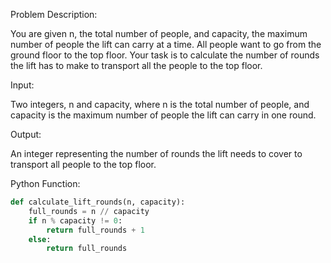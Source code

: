 Problem Description:

You are given n, the total number of people, and capacity, the maximum number of people the lift can carry at a time. All people want to go from the ground floor to the top floor. Your task is to calculate the number of rounds the lift has to make to transport all the people to the top floor.



Input:

Two integers, n and capacity, where n is the total number of people, and capacity is the maximum number of people the lift can carry in one round.



Output:

An integer representing the number of rounds the lift needs to cover to transport all people to the top floor.


Python Function:

```python
def calculate_lift_rounds(n, capacity):
    full_rounds = n // capacity
    if n % capacity != 0:
        return full_rounds + 1 
    else:
        return full_rounds
```
